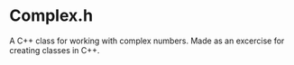 # Complex.h
A C++ class for working with complex numbers. Made as an excercise for creating classes in C++.
